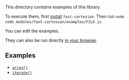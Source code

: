 This directory contains examples of this library.

To execute them, first [install](../README.md#install) `fast-cartesian`. Then
run `node node_modules/fast-cartesian/examples/FILE.js`.

You can edit the examples.

They can also be run directly
[in your browser](https://repl.it/@ehmicky/fast-cartesian).

## Examples

- [`array()`](array.js)
- [`iterate()`](iterate.js)
